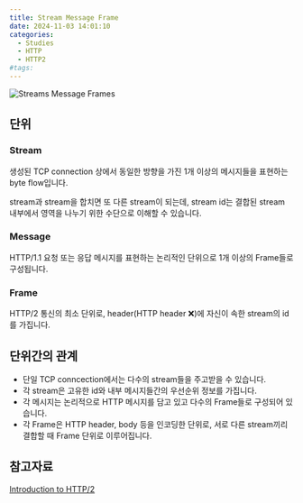 ```yaml
---
title: Stream Message Frame
date: 2024-11-03 14:01:10
categories:
  - Studies
  - HTTP
  - HTTP2
#tags:
---
```

![Streams Message Frames](/images/streams_messages_frames.png)

## 단위

### Stream

생성된 TCP connection 상에서 동일한 방향을 가진 1개 이상의 메시지들을 표현하는 byte flow입니다.

stream과 stream을 합치면 또 다른 stream이 되는데, stream id는 결합된 stream 내부에서 영역을 나누기 위한 수단으로 이해할 수 있습니다.

### Message

HTTP/1.1 요청 또는 응답 메시지를 표현하는 논리적인 단위으로 1개 이상의 Frame들로 구성됩니다.

### Frame

HTTP/2 통신의 최소 단위로, header(HTTP header ❌)에 자신이 속한 stream의 id를 가집니다.

## 단위간의 관계

- 단일 TCP conncection에서는 다수의 stream들을 주고받을 수 있습니다.
- 각 stream은 고유한 id와 내부 메시지들간의 우선순위 정보를 가집니다.
- 각 메시지는 논리적으로 HTTP 메시지를 담고 있고 다수의 Frame들로 구성되어 있습니다.
- 각 Frame은 HTTP header, body 등을 인코딩한 단위로, 서로 다른 stream끼리 결합할 때 Frame 단위로 이루어집니다.

## 참고자료

[Introduction to HTTP/2](https://web.dev/performance-http2/)